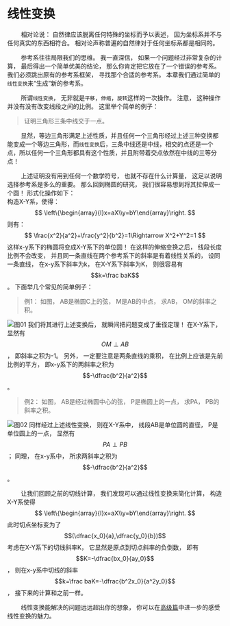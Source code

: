# 线性变换

&emsp;&emsp;
相对论说：
自然律应该脱离任何特殊的坐标而予以表述，
因为坐标系并不与任何真实的东西相符合。
相对论声称普遍的自然律对于任何坐标系都是相同的。

&emsp;&emsp;
参考系往往局限我们的思维。
我一直深信，
如果一个问题经过非常复杂的计算，
最后得出一个简单优美的结论，
那么你肯定把它放在了一个错误的参考系。
我们必须跳出原有的参考系框架，
寻找那个合适的参考系。
本章我们通过简单的`线性变换`来“生成”新的参考系。

&emsp;&emsp;
所谓`线性变换`，
无非就是`平移`，`伸缩`，`旋转`这样的一次操作。
注意，
这种操作并没有没有改变线段之间的比例。
这里举个简单的例子：
>证明三角形三条中线交于一点。  

&emsp;&emsp;
显然，等边三角形满足上述性质，并且任何一个三角形经过上述三种变换都能变成一个等边三角形，而`线性变换`后，三条中线还是中线，相交的点还是一个点，所以任何一个三角形都具有这个性质，并且附带着交点依然在中线的三等分点！

&emsp;&emsp;
上述证明没有用到任何一个数学符号，
也就不存在什么计算量，
这足以说明选择参考系是多么的重要。
那么回到椭圆的研究，
我们很容易想到将其拉伸成一个圆！
形式化操作如下：  
构造X-Y系，使得：  
$$
\left\{\begin{array}{l}x=aX\\y=bY\end{array}\right.
$$
则有：
$$
\frac{x^2}{a^2}+\frac{y^2}{b^2}=1\Rightarrow X^2+Y^2=1
$$
这样x-y系下的椭圆将变成X-Y系下的单位圆！
在这样的伸缩变换之后，
线段长度比例不会改变，
并且同一条直线在两个参考系下的斜率是有着线性关系的，
设同一条直线，
在x-y系下斜率为k，
在X-Y系下斜率为K，
则很容易有
$$k=\frac baK$$
。
下面举几个常见的简单例子：
>例1：
如图，
AB是椭圆C上的弦，
M是AB的中点，
求AB，
OM的斜率之积。

![图01](/res/png/basic/03/图01.png)
我们将其进行上述变换后，
就瞬间把问题变成了垂径定理！
在X-Y系下，
显然有
$$OM\perp AB$$
，
即斜率之积为-1。
另外，
一定要注意是两条直线的乘积，
在比例上应该是先前比例的平方，
即x-y系下的两斜率之积为
$$-\dfrac{b^2}{a^2}$$
。

>例2：
如图，
AB是经过椭圆中心的弦，
P是椭圆上的一点，
求PA，
PB的斜率之积。

![图02](/res/png/basic/03/图02.png)
同样经过上述线性变换，
则在X-Y系中，
线段AB是单位圆的直径，
P是单位圆上的一点，
显然有
$$PA\perp PB$$
；
同理，
在x-y系中，
所求两斜率之积为
$$-\dfrac{b^2}{a^2}$$
。

&emsp;&emsp;
让我们回顾之前的切线计算，
我们发现可以通过线性变换来简化计算，
构造X-Y系使得
$$
\left\{\begin{array}{l}x=aX\\y=bY\end{array}\right.
$$
此时切点坐标变为了
$$(\dfrac{x_0}{a},\dfrac{y_0}{b})$$
考虑在X-Y系下的切线斜率K，
它显然是原点到切点斜率的负倒数，
即有
$$K=-\dfrac{bx_0}{ay_0}$$
，
则在x-y系中切线的斜率
$$k=\frac baK=-\dfrac{b^2x_0}{a^2y_0}$$
，
接下来的计算和之前一样。

&emsp;&emsp;
线性变换能解决的问题远远超出你的想象，
你可以在[高级篇](/advanced/README.md)中进一步的感受线性变换的魅力。